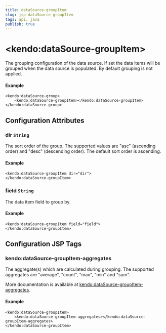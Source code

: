 ```yaml
---
title: dataSource-groupItem
slug: jsp-dataSource-groupItem
tags: api, java
publish: true
---
```


# \<kendo:dataSource-groupItem\>

The grouping configuration of the data source. If set the data items will be grouped when the data source is populated. By default grouping is not applied.

#### Example
    <kendo:dataSource-group>
        <kendo:dataSource-groupItem></kendo:dataSource-groupItem>
    </kendo:dataSource-group>

## Configuration Attributes

### dir `String`

The sort order of the group. The supported values are "asc" (ascending order) and "desc" (descending order). The default sort order is ascending.

#### Example
    <kendo:dataSource-groupItem dir="dir">
    </kendo:dataSource-groupItem>

### field `String`

The data item field to group by.

#### Example
    <kendo:dataSource-groupItem field="field">
    </kendo:dataSource-groupItem>


##  Configuration JSP Tags

### kendo:dataSource-groupItem-aggregates

The aggregate(s) which are calculated during grouping. The supported aggregates are "average", "count", "max", "min" and "sum".

More documentation is available at [kendo:dataSource-groupItem-aggregates](datasource/groupitem-aggregates).

#### Example

    <kendo:dataSource-groupItem>
        <kendo:dataSource-groupItem-aggregates></kendo:dataSource-groupItem-aggregates>
    </kendo:dataSource-groupItem>


